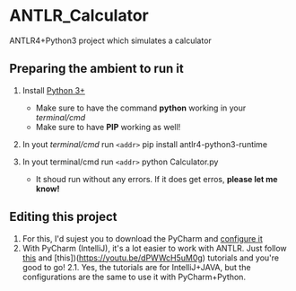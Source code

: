 # ANTLR_Calculator
ANTLR4+Python3 project which simulates a calculator

## Preparing the ambient to run it
1. Install [Python 3+](https://www.python.org/downloads/)
   * Make sure to have the command __python__ working in your _terminal/cmd_
   * Make sure to have __PIP__ working as well!

2. In yout _terminal/cmd_ run `<addr>` pip install antlr4-python3-runtime

3. In yout terminal/cmd run  `<addr>` python Calculator.py
   * It shoud run without any errors. If it does get erros, __please let me know!__
  
## Editing this project
1. For this, I'd sujest you to download the PyCharm and [configure it](https://www.jetbrains.com/help/pycharm/setting-up-your-project.html)
2. With PyCharm (IntelliJ), it's a lot easier to work with ANTLR. Just follow [this](https://www.youtube.com/watch?v=svEZtRjVBTY) and [this])(https://youtu.be/dPWWcH5uM0g) tutorials and you're good to go!
  2.1. Yes, the tutorials are for IntelliJ+JAVA, but the configurations are the same to use it with PyCharm+Python.
